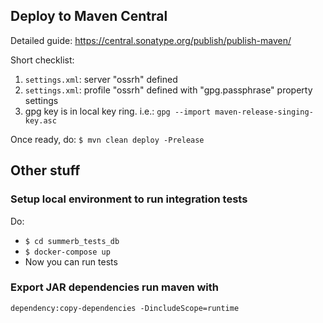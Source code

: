 ## Deploy to Maven Central
Detailed guide: https://central.sonatype.org/publish/publish-maven/

Short checklist:

 1. `settings.xml`: server "ossrh" defined
 1. `settings.xml`: profile "ossrh" defined with "gpg.passphrase" property settings
 1. gpg key is in local key ring. i.e.: `gpg --import maven-release-singing-key.asc`

Once ready, do: `$ mvn clean deploy -Prelease`

## Other stuff
### Setup local environment to run integration tests
Do:

 * `$ cd summerb_tests_db`
 * `$ docker-compose up`
 * Now you can run tests

### Export JAR dependencies run maven with 
`dependency:copy-dependencies -DincludeScope=runtime`
